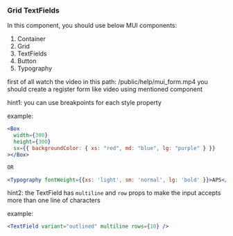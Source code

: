 ### Grid TextFields

In this component, you should use below MUI components:

1. Container
2. Grid
3. TextFields
4. Button
5. Typography

first of all watch the video in this path: /public/help/mui_form.mp4
you should create a register form like video using mentioned component

hint1: you can use breakpoints for each style property

example:

```jsx
<Box
  width={300}
  height={300}
  sx={{ backgroundColor: { xs: "red", md: "blue", lg: "purple" } }}
></Box>

OR

<Typography fontWeight={{xs: 'light', sm: 'normal', lg: 'bold' }}>APS</Typography>
```

hint2: the TextField has `multiline` and `row` props to make the input accepts more than one line of characters

example:

```jsx
<TextField variant="outlined" multiline rows={10} />
```
